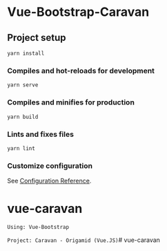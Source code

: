 # Vue-Bootstrap-Caravan

## Project setup
```
yarn install
```

### Compiles and hot-reloads for development
```
yarn serve
```

### Compiles and minifies for production
```
yarn build
```

### Lints and fixes files
```
yarn lint
```


### Customize configuration
See [Configuration Reference](https://cli.vuejs.org/config/).
# vue-caravan
```Using: Vue-Bootstrap```

```Project: Caravan - Origamid (Vue.JS)```# vue-caravan
